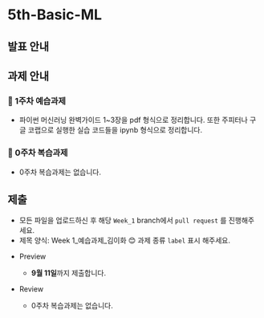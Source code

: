 # 5th-Basic-ML

## 발표 안내

## 과제 안내

### 📍 1주차 예습과제
- 파이썬 머신러닝 완벽가이드 1~3장을 pdf 형식으로 정리합니다. 또한 주피터나 구글 코랩으로 실행한 실습 코드들을 ipynb 형식으로 정리합니다.
  
### 📍 0주차 복습과제
- 0주차 복습과제는 없습니다.
  
## 제출
- 모든 파일을 업로드하신 후 해당 `Week_1`  branch에서  `pull request` 를 진행해주세요.
- 제목 양식: Week 1_예습과제_김이화 
😊 과제 종류 ```label``` 표시 해주세요.

* Preview
  - **9월 11일**까지 제출합니다.
  
* Review
  - 0주차 복습과제는 없습니다.